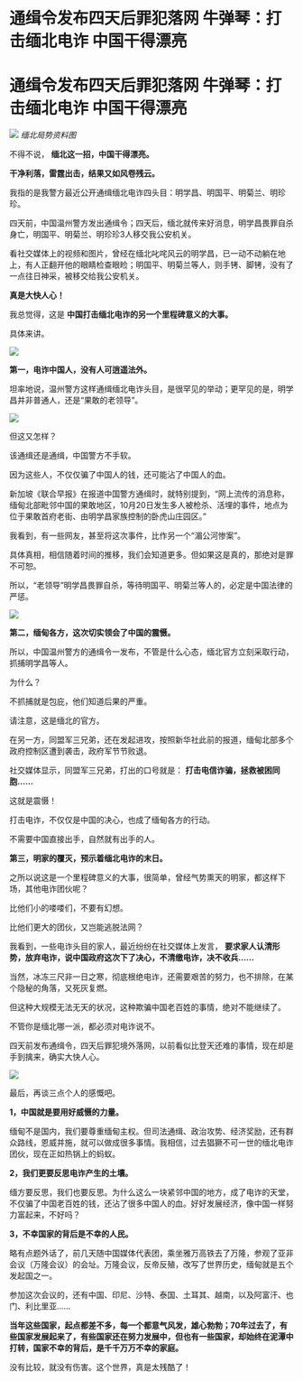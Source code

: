 # 通缉令发布四天后罪犯落网 牛弹琴：打击缅北电诈 中国干得漂亮

# 通缉令发布四天后罪犯落网 牛弹琴：打击缅北电诈 中国干得漂亮

![](https://inews.gtimg.com/news_bt/OLfxTDB6OVe0F7itCNSiKv1UP80w0Tjx82ld2nvesYhBYAA/1000)
_缅北局势资料图_

不得不说， **缅北这一招，中国干得漂亮。**

**干净利落，雷霆出击，结果又如风卷残云。**

我指的是我警方最近公开通缉缅北电诈四头目：明学昌、明国平、明菊兰、明珍珍。

四天前，中国温州警方发出通缉令；四天后，缅北就传来好消息，明学昌畏罪自杀身亡，明国平、明菊兰、明珍珍3人移交我公安机关。

看社交媒体上的视频和图片，曾经在缅北叱咤风云的明学昌，已一动不动躺在地上，有人正翻开他的眼睛检查眼睑；明国平、明菊兰等人，则手铐、脚铐，没有了一点往日神采，被移交给我公安机关。

**真是大快人心！**

我总觉得，这是 **中国打击缅北电诈的另一个里程碑意义的大事。**

具体来讲。

![](https://inews.gtimg.com/news_bt/O79trxEGO8D0WsDynTFt9YLLLsFcHn4yWov70rsgszhPIAA/1000)

**第一，电诈中国人，没有人可逍遥法外。**

坦率地说，温州警方这样通缉缅北电诈头目，是很罕见的举动；更罕见的是，明学昌并非普通人，还是“果敢的老领导”。

![](https://inews.gtimg.com/news_bt/OYmsyVi1zxi2ZK1HD_cRdUrQjciQFhPqRfDpUomQAsd4MAA/1000)

但这又怎样？

该通缉还是通缉，中国警方不手软。

因为这些人，不仅仅骗了中国人的钱，还可能沾了中国人的血。

新加坡《联合早报》在报道中国警方通缉时，就特别提到，“网上流传的消息称，缅甸北部毗邻中国的果敢地区，10月20日发生多人被枪杀、活埋的事件，地点为位于果敢首府老街、由明学昌家族控制的卧虎山庄园区。”

我看到，有一些网友，甚至将这次事件，比作另一个“湄公河惨案”。

具体真相，相信随着时间的推移，我们会知道更多。但如果这是真的，那绝对是罪不可恕。

所以，“老领导”明学昌畏罪自杀，等待明国平、明菊兰等人的，必定是中国法律的严惩。

![](https://inews.gtimg.com/news_bt/O9r_sOaeFLLhGWSKlaTRaagEon8broMmXnYU8AOcqIIS8AA/1000)

**第二，缅甸各方，这次切实领会了中国的震慑。**

所以，中国温州警方的通缉令一发布，不管是什么心态，缅北官方立刻采取行动，抓捕明学昌等人。

为什么？

不抓捕就是包庇，他们知道后果的严重。

请注意，这是缅北的官方。

在另一方，同盟军三兄弟，还在发起进攻，按照新华社此前的报道，缅甸北部多个政府控制区遭到袭击，政府军节节败退。

社交媒体显示，同盟军三兄弟，打出的口号就是： **打击电信诈骗，拯救被困同胞……**

这就是震慑！

打击电诈，不仅仅是中国的决心，也成了缅甸各方的行动。

不需要中国直接出手，自然就有出手的人。

**第三，明家的覆灭，预示着缅北电诈的末日。**

之所以说这是一个里程碑意义的大事，很简单，曾经气势熏天的明家，都这样下场，其他电诈团伙呢？

比他们小的喽喽们，不要有幻想。

比他们更大的团伙，又岂能逃脱法网？

我看到，一些电诈头目的家人，最近纷纷在社交媒体上发言， **要求家人认清形势，放弃电诈，说中国政府这次下了决心，不清缴电诈，决不收兵……**

当然，冰冻三尺非一日之寒，彻底根绝电诈，还需要艰苦的努力，也不排除，在某个隐秘的角落，又死灰复燃。

但这种大规模无法无天的状况，这种欺骗中国老百姓的事情，绝对不能继续了。

不管你是缅北哪一派，都必须对电诈说不。

四天前发布通缉令，四天后罪犯境外落网，以前看似比登天还难的事情，现在却是手到擒来，确实大快人心。

![](https://inews.gtimg.com/news_bt/OgFI1HPxt8CGInD7YwED_yLbRFYyK4x0fQjOY2xZevGGEAA/1000)

最后，再谈三点个人的感慨吧。

**1，中国就是要用好威慑的力量。**

缅甸不是国内，我们要尊重缅甸主权。但司法通缉、政治攻势、经济奖励，还有群众路线，恩威并施，就可以做成很多事情。我相信，过去猖獗不可一世的缅北电诈团伙，现在正如热锅上的蚂蚁。

**2，我们更要反思电诈产生的土壤。**

缅方要反思，我们也要反思。为什么这么一块紧邻中国的地方，成了电诈的天堂，不仅骗了中国老百姓的钱，还沾了很多中国人的血。好好发展经济，像中国一样努力富起来，不好吗？

**3，不幸国家的背后是不幸的人民。**

略有点题外话了，前几天随中国媒体代表团，乘坐雅万高铁去了万隆，参观了亚非会议（万隆会议）的会址。万隆会议，反帝反殖，改写了世界历史，缅甸就是五个发起国之一。

参加这次会议的，还有中国、印尼、沙特、泰国、土耳其、越南，以及阿富汗、也门、利比里亚……

**当年这些国家，起点都差不多，每一个都意气风发，雄心勃勃；70年过去了，有些国家发展起来了，有些国家还在努力发展中，但也有一些国家，却始终在泥潭中打转，国家不幸的背后，是千千万万不幸的家庭。**

没有比较，就没有伤害。这个世界，真是太残酷了！

